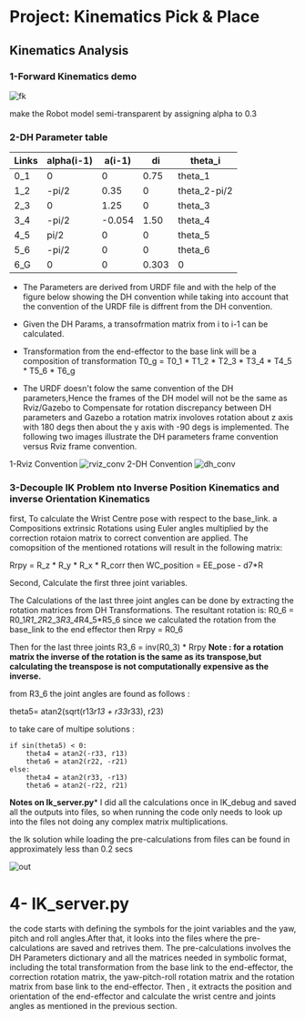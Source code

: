 
# Project: Kinematics Pick & Place
## Kinematics Analysis 


### 1-Forward Kinematics demo
![fk](https://user-images.githubusercontent.com/17046622/35038031-0e2fb7c6-fb82-11e7-803a-8a6249a7e2f7.png)

make the Robot model semi-transparent by assigning alpha to 0.3

### 2-DH Parameter table
Links|alpha(i-1)|a(i-1)|di   |theta_i     
--- | --- | --- | --- | ---
0_1  |0         |0     |0.75 | theta_1    
1_2  |-pi/2     |0.35  |0    |theta_2-pi/2
2_3  |0         | 1.25 |0    |theta_3     
3_4  |-pi/2     |-0.054|1.50 |theta_4     
4_5  |pi/2      |0     |0    |theta_5     
5_6  |-pi/2     |0     |0    |theta_6     
6_G  |0         |0     |0.303|0             

* The Parameters are derived from URDF file and with the help of the figure below showing the DH convention while taking into account that the convention of the URDF file is diffrent from the DH convention.
* Given the DH Params, a transofrmation matrix from i to i-1 can be calculated. 
* Transformation from the end-effector to the base link will be a composition of transformation
    T0_g = T0_1 * T1_2 * T2_3 * T3_4 * T4_5 * T5_6 * T6_g

*  The URDF doesn't folow the same convention of the DH parameters,Hence the frames of the DH model will not be the same as Rviz/Gazebo to Compensate for rotation discrepancy between DH parameters and Gazebo a rotation matrix involoves rotation about z axis with 180 degs then about the y axis with -90 degs is implemented.
The following two images illustrate the DH parameters frame convention versus Rviz frame convention.

1-Rviz Convention
![rviz_conv](https://user-images.githubusercontent.com/17046622/35038197-b63cb81a-fb82-11e7-8276-fe9cd65712ca.png)
2-DH Convention 
![dh_conv](https://user-images.githubusercontent.com/17046622/35038151-8a156ade-fb82-11e7-9696-65bca57f7ec4.png)



### 3-Decouple IK Problem nto Inverse Position Kinematics and inverse Orientation Kinematics
first, To calculate the Wrist Centre pose with respect to the base_link. a Compositions extrinsic Rotations using Euler angles multiplied by the correction rotaion matrix to correct convention are applied.
The comopsition of the mentioned rotations will result in the following matrix:

Rrpy = R_z * R_y * R_x * R_corr 
then WC_position = EE_pose - d7*R

Second, Calculate the first three joint variables.


The Calculations of the last three joint angles can be done by extracting the rotation matrices from DH Transformations.
The resultant rotation is:
R0_6 = R0_1*R1_2*R2_3*R3_4*R4_5*R5_6
since we calculated the rotation from the base_link to the end effector then Rrpy = R0_6

Then for the last three joints R3_6 = inv(R0_3) * Rrpy 
**Note : for a rotation matrix the inverse of the rotation is the same as its transpose,but calculating the treanspose is not computationally expensive as the inverse.**

from R3_6 the joint angles are found as follows :

theta5= atan2(sqrt(r13*r13 + r33*r33), r23)

to take care of multipe solutions :

    if sin(theta5) < 0:
        theta4 = atan2(-r33, r13)
        theta6 = atan2(r22, -r21)
    else:
        theta4 = atan2(r33, -r13)
        theta6 = atan2(-r22, r21)


**Notes on Ik_server.py***
I did all the calculations once in IK_debug and saved all the outputs into files, so when running the code only needs to look up into the files not doing any complex matrix multiplications.

the Ik solution while loading the pre-calculations from files can be found in approximately less than 0.2 secs

![out](https://user-images.githubusercontent.com/17046622/35038190-b0e99c2a-fb82-11e7-8032-fe1e966c5eea.png)



# 4- IK_server.py
the code starts with defining the symbols for the joint variables and the yaw, pitch and roll angles.After that, it looks into the files where the pre-calculations are saved and retrives them. 
The pre-calculations involves the DH Parameters dictionary and all the matrices needed in symbolic format, including the total transformation from the base link to the end-effector, the correction rotation matrix, the yaw-pitch-roll rotation matrix and the rotation matrix from base link to the end-effector.
Then , it extracts the position and orientation of the end-effector and calculate the wrist centre and joints angles as mentioned in the previous section.

